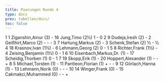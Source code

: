 ```yaml
---
title: Paarungen Runde 4
type: docs
prev: tabellen/docs/
toc: false
---
```


<runde>
1	1	Ziganshin,Ainur		(3)	-	16	Jung,Timo		(2½)	1	-	0	 
2	9	Dudeja,Iresh		(2)	-	2	Geißhirt,Marco		(2)	-	-	-	 
3	7	Hartung,Markus		(2)	-	3	Schenk,Stefan		(2)	½	-	½	 
4	18	Krasnov,Ivan		(1½)	-	6	Lehmann,Georg		(2)	0	-	1	 
5	8	Richter,Frank		(1½)	-	4	Zeising,Benjamin		(1½)	0	-	1	 
6	10	Eisenbach,Markus,Dr.		(1)	-	17	Scheidig,Thorben		(1)	0	-	1	 
7	19	Skopp,Erik		(1)	-	20	Hoppert,Alexander		(1)	-	-	+	 
8	5	Michael,Torsten		(1)	-	11	Pantleon,Florian		(1)	+	-	-	 
9	12	Görlach,Hanna		(1)	-	13	Lehmann,Norik		(0)	-	-	-	 
10	14	Winger,Frank		(0)	-	15	Cakmakci,Muhammed		(0)	-	-	+	 
</runde>